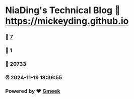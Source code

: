 # NiaDing's Technical Blog  :link: https://mickeyding.github.io 
### :page_facing_up: [7](https://mickeyding.github.io/tag.html) 
### :speech_balloon: 1 
### :hibiscus: 20733 
### :alarm_clock: 2024-11-19 18:36:55 
### Powered by :heart: [Gmeek](https://github.com/Meekdai/Gmeek)
